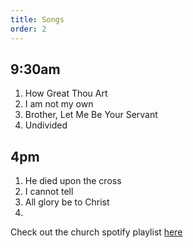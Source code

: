 ```yaml
---
title: Songs
order: 2
---
```


## 9:30am 
1. How Great Thou Art
2. I am not my own
3. Brother, Let Me Be Your Servant
4. Undivided

## 4pm 
1. He died upon the cross
2. I cannot tell
3. All glory be to Christ
4. 
   
Check out the church spotify playlist [here](https://open.spotify.com/playlist/3gh0ZKXkJBDbNEnZqJJDXj?si=0908aa3f87544643)
